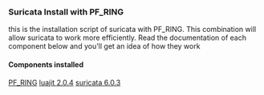 ### Suricata Install with PF_RING
this is the installation script of suricata with PF_RING. This combination will allow suricata to work more efficiently. Read the documentation of each component below and you'll get an idea of how they work

#### Components installed
[PF_RING](https://github.com/ntop/PF_RING.git)
[luajit 2.0.4](http://luajit.org/download)
[suricata 6.0.3](https://www.openinfosecfoundation.org/download)

